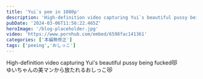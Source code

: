 ```yaml
---
title: 'Yui`s pee in 1080p'
description: 'High-definition video capturing Yui`s beautiful pussy being fucked😻'
pubDate: '2024-03-06T11:56:22.465Z'
heroImage: '/blog-placeholder.jpg'
video: 'https://www.pornhub.com/embed/6598fac141361'
categories: ['本編無修正']
tags: ['peeing','おしっこ']
---
```


High-definition video capturing Yui's beautiful pussy being fucked😻<br>
ゆいちゃんの美マンから放たれるおしっこ😻
